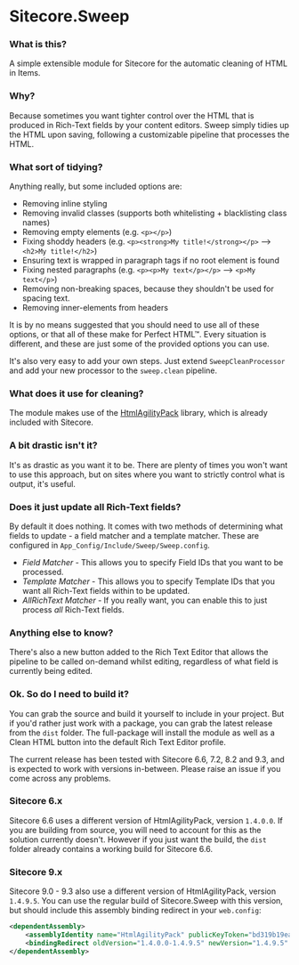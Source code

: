 # Sitecore.Sweep

### What is this?

A simple extensible module for Sitecore for the automatic cleaning of HTML in Items.

### Why?

Because sometimes you want tighter control over the HTML that is produced in Rich-Text fields by your content editors. Sweep simply tidies up the HTML upon saving, following a customizable pipeline that processes the HTML.

### What sort of tidying?

Anything really, but some included options are:

- Removing inline styling
- Removing invalid classes (supports both whitelisting + blacklisting class names)
- Removing empty elements (e.g. `<p></p>`)
- Fixing shoddy headers (e.g. `<p><strong>My title!</strong></p>` --> `<h2>My title!</h2>`)
- Ensuring text is wrapped in paragraph tags if no root element is found
- Fixing nested paragraphs (e.g. `<p><p>My text</p></p>` --> `<p>My text</p>`)
- Removing non-breaking spaces, because they shouldn't be used for spacing text.
- Removing inner-elements from headers

It is by no means suggested that you should need to use all of these options, or that all of these make for Perfect HTML™. Every situation is different, and these are just some of the provided options you can use.

It's also very easy to add your own steps. Just extend `SweepCleanProcessor` and add your new processor to the `sweep.clean` pipeline.

### What does it use for cleaning?

The module makes use of the [HtmlAgilityPack](https://htmlagilitypack.codeplex.com/) library, which is already included with Sitecore.

### A bit drastic isn't it?

It's as drastic as you want it to be. There are plenty of times you won't want to use this approach, but on sites where you want to strictly control what is output, it's useful.

### Does it just update all Rich-Text fields?

By default it does nothing. It comes with two methods of determining what fields to update - a field matcher and a template matcher. These are configured in `App_Config/Include/Sweep/Sweep.config`.

- *Field Matcher* - This allows you to specify Field IDs that you want to be processed.
- *Template Matcher* - This allows you to specify Template IDs that you want all Rich-Text fields within to be updated.
- *AllRichText Matcher* - If you really want, you can enable this to just process *all* Rich-Text fields.

### Anything else to know?

There's also a new button added to the Rich Text Editor that allows the pipeline to be called on-demand whilst editing, regardless of what field is currently being edited.

### Ok. So do I need to build it?

You can grab the source and build it yourself to include in your project. But if you'd rather just work with a package, you can grab the latest release from the `dist` folder. The full-package will install the module as well as a Clean HTML button into the default Rich Text Editor profile.

The current release has been tested with Sitecore 6.6, 7.2, 8.2 and 9.3, and is expected to work with versions in-between. Please raise an issue if you come across any problems.

### Sitecore 6.x

Sitecore 6.6 uses a different version of HtmlAgilityPack, version `1.4.0.0`. If you are building from source, you will need to account for this as the solution currently doesn't. However if you just want the build, the `dist` folder already contains a working build for Sitecore 6.6.

### Sitecore 9.x

Sitecore 9.0 - 9.3 also use a different version of HtmlAgilityPack, version `1.4.9.5`. You can use the regular build of Sitecore.Sweep with this version, but should include this assembly binding redirect in your `web.config`:

```xml
<dependentAssembly>
	<assemblyIdentity name="HtmlAgilityPack" publicKeyToken="bd319b19eaf3b43a" culture="neutral" />
	<bindingRedirect oldVersion="1.4.0.0-1.4.9.5" newVersion="1.4.9.5" />
</dependentAssembly>
```
